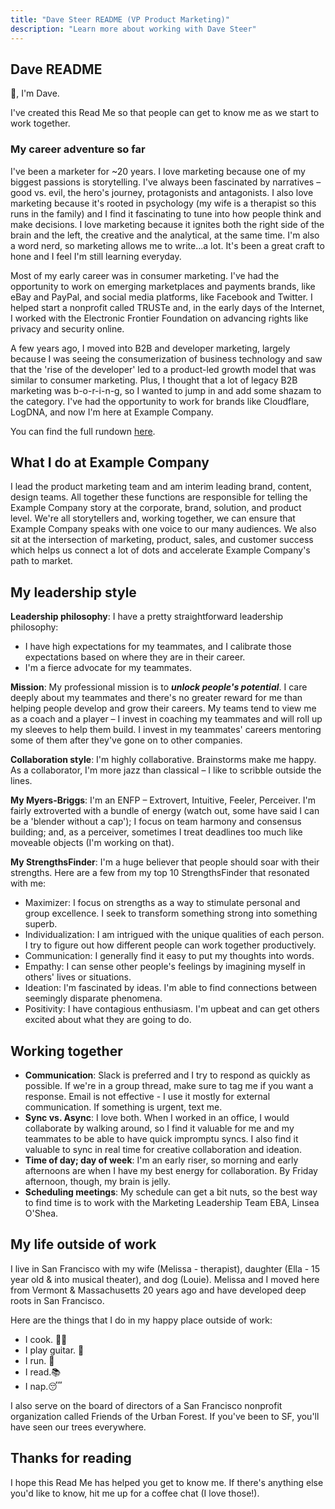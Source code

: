 ```yaml
---
title: "Dave Steer README (VP Product Marketing)"
description: "Learn more about working with Dave Steer"
---
```


## Dave README

👋, I'm Dave.

I've created this Read Me so that people can get to know me as we start to work together.

### My career adventure so far

I've been a marketer for ~20 years. I love marketing because one of my biggest passions is storytelling. I've always been fascinated by narratives – good vs. evil, the hero's journey, protagonists and antagonists. I also love marketing because it's rooted in psychology (my wife is a therapist so this runs in the family) and I find it fascinating to tune into how people think and make decisions. I love marketing because it ignites both the right side of the brain and the left, the creative and the analytical, at the same time. I'm also a word nerd, so marketing allows me to write…a lot. It's been a great craft to hone and I feel I'm still learning everyday.

Most of my early career was in consumer marketing. I've had the opportunity to work on emerging marketplaces and payments brands, like eBay and PayPal, and social media platforms, like Facebook and Twitter. I helped start a nonprofit called TRUSTe and, in the early days of the Internet, I worked with the Electronic Frontier Foundation on advancing rights like privacy and security online.

A few years ago, I moved into B2B and developer marketing, largely because I was seeing the consumerization of business technology and saw that the 'rise of the developer' led to a product-led growth model that was similar to consumer marketing. Plus, I thought that a lot of legacy B2B marketing was b-o-r-i-n-g, so I wanted to jump in and add some shazam to the category. I've had the opportunity to work for brands like Cloudflare, LogDNA, and now I'm here at Example Company.

You can find the full rundown [here](https://www.linkedin.com/in/davesteer/).

## What I do at Example Company

I lead the product marketing team and am interim leading brand, content, design teams. All together these functions are responsible for telling the Example Company story at the corporate, brand, solution, and product level. We're all storytellers and, working together, we can ensure that Example Company speaks with one voice to our many audiences. We also sit at the intersection of marketing, product, sales, and customer success which helps us connect a lot of dots and accelerate Example Company's path to market.

## My leadership style

**Leadership philosophy**: I have a pretty straightforward leadership philosophy:

- I have high expectations for my teammates, and I calibrate those expectations based on where they are in their career.
- I'm a fierce advocate for my teammates.

**Mission**: My professional mission is to ***unlock people's potential***. I care deeply about my teammates and there's no greater reward for me than helping people develop and grow their careers. My teams tend to view me as a coach and a player – I invest in coaching my teammates and will roll up my sleeves to help them build. I invest in my teammates' careers mentoring some of them after they've gone on to other companies.

**Collaboration style**: I'm highly collaborative. Brainstorms make me happy. As a collaborator, I'm more jazz than classical – I like to scribble outside the lines.

**My Myers-Briggs**: I'm an ENFP – Extrovert, Intuitive, Feeler, Perceiver. I'm fairly extroverted with a bundle of energy (watch out, some have said I can be a 'blender without a cap'); I focus on team harmony and consensus building; and, as a perceiver, sometimes I treat deadlines too much like moveable objects (I'm working on that).

**My StrengthsFinder**: I'm a huge believer that people should soar with their strengths. Here are a few from my top 10 StrengthsFinder that resonated with me:

- Maximizer: I focus on strengths as a way to stimulate personal and group excellence. I seek to transform something strong into something superb.
- Individualization: I am intrigued with the unique qualities of each person. I try to figure out how different people can work together productively.
- Communication: I generally find it easy to put my thoughts into words.
- Empathy: I can sense other people's feelings by imagining myself in others' lives or situations.
- Ideation: I'm fascinated by ideas. I'm able to find connections between seemingly disparate phenomena.
- Positivity: I have contagious enthusiasm. I'm upbeat and can get others excited about what they are going to do.

## Working together

- **Communication**: Slack is preferred and I try to respond as quickly as possible. If we're in a group thread, make sure to tag me if you want a response. Email is not effective - I use it mostly for external communication. If something is urgent, text me.
- **Sync vs. Async**: I love both. When I worked in an office, I would collaborate by walking around, so I find it valuable for me and my teammates to be able to have quick impromptu syncs. I also find it valuable to sync in real time for creative collaboration and ideation.
- **Time of day; day of week**: I'm an early riser, so morning and early afternoons are when I have my best energy for collaboration. By Friday afternoon, though, my brain is jelly.
- **Scheduling meetings**: My schedule can get a bit nuts, so the best way to find time is to work with the Marketing Leadership Team EBA, Linsea O'Shea.

## My life outside of work

I live in San Francisco with my wife (Melissa - therapist), daughter (Ella - 15 year old & into musical theater), and dog (Louie). Melissa and I moved here from Vermont & Massachusetts 20 years ago and have developed deep roots in San Francisco.

Here are the things that I do in my happy place outside of work:

- I cook. 🧑‍🍳
- I play guitar. 🎸
- I run. 🏃
- I read.📚
- I nap.😴

I also serve on the board of directors of a San Francisco nonprofit organization called Friends of the Urban Forest. If you've been to SF, you'll have seen our trees everywhere.

## Thanks for reading

I hope this Read Me has helped you get to know me. If there's anything else you'd like to know, hit me up for a coffee chat (I love those!).

